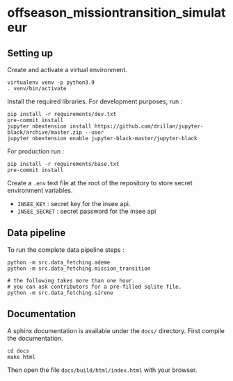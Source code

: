 # offseason_missiontransition_simulateur

## Setting up

Create and activate a virtual environment.
```
virtualenv venv -p python3.9
. venv/bin/activate
```

Install the required libraries.
For development purposes, run :
```
pip install -r requirements/dev.txt
pre-commit install
jupyter nbextension install https://github.com/drillan/jupyter-black/archive/master.zip --user
jupyter nbextension enable jupyter-black-master/jupyter-black
```

For production run :
```
pip install -r requirements/base.txt
pre-commit install
```

Create a `.env` text file at the root of the repository to store secret environment variables.

- `INSEE_KEY` : secret key for the insee api.
- `INSEE_SECRET` : secret password for the insee api

## Data pipeline

To run the complete data pipeline steps :

```
python -m src.data_fetching.ademe
python -m src.data_fetching.mission_transition

# the following takes more than one hour.
# you can ask contributors for a pre-filled sqlite file.
python -m src.data_fetching.sirene
```

## Documentation

A sphinx documentation is available under the `docs/` directory.
First compile the documentation.

```
cd docs
make html
```

Then open the file `docs/build/html/index.html` with your browser.
